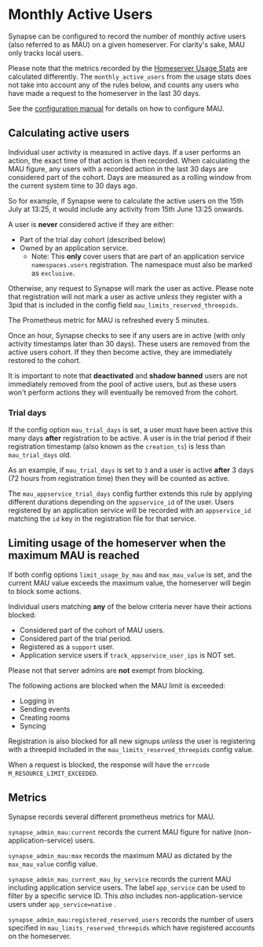 # Monthly Active Users

Synapse can be configured to record the number of monthly active users (also referred to as MAU) on a given homeserver.
For clarity's sake, MAU only tracks local users.

Please note that the metrics recorded by the [Homeserver Usage Stats](../../usage/administration/monitoring/reporting_homeserver_usage_statistics.md)
are calculated differently. The `monthly_active_users` from the usage stats does not take into account any
of the rules below, and counts any users who have made a request to the homeserver in the last 30 days.

See the [configuration manual](../../usage/configuration/config_documentation.md#limit_usage_by_mau) for details on how to configure MAU.

## Calculating active users

Individual user activity is measured in active days. If a user performs an action, the exact time of that action is then recorded. When
calculating the MAU figure, any users with a recorded action in the last 30 days are considered part of the cohort. Days are measured
as a rolling window from the current system time to 30 days ago.

So for example, if Synapse were to calculate the active users on the 15th July at 13:25, it would include any activity from 15th June 13:25 onwards.

A user is **never** considered active if they are either:
 - Part of the trial day cohort (described below)
 - Owned by an application service.
   - Note: This **only** cover users that are part of an application service `namespaces.users` registration. The namespace
     must also be marked as `exclusive`.

Otherwise, any request to Synapse will mark the user as active. Please note that registration will not mark a user as active *unless* 
they register with a 3pid that is included in the config field `mau_limits_reserved_threepids`.

The Prometheus metric for MAU is refreshed every 5 minutes.

Once an hour, Synapse checks to see if any users are in active (with only activity timestamps later than 30 days). These users
are removed from the active users cohort. If they then become active, they are immediately restored to the cohort.

It is important to note that **deactivated** and **shadow banned** users are not immediately removed from the pool of active users, but as these users won't
perform actions they will eventually be removed from the cohort.

### Trial days

If the config option `mau_trial_days` is set, a user must have been active this many days **after** registration to be active. A user is in the
trial period if their registration timestamp (also known as the `creation_ts`) is less than `mau_trial_days` old.

As an example, if `mau_trial_days` is set to `3` and a user is active **after** 3 days (72 hours from registration time) then they will be counted as active.

The `mau_appservice_trial_days` config further extends this rule by applying different durations depending on the `appservice_id` of the user.
Users registered by an application service will be recorded with an `appservice_id` matching the `id` key in the registration file for that service.


## Limiting usage of the homeserver when the maximum MAU is reached

If both config options `limit_usage_by_mau` and `max_mau_value` is set, and the current MAU value exceeds the maximum value, the 
homeserver will begin to block some actions.

Individual users matching **any** of the below criteria never have their actions blocked:
  - Considered part of the cohort of MAU users.
  - Considered part of the trial period.
  - Registered as a `support` user.
  - Application service users if `track_appservice_user_ips` is NOT set.

Please not that server admins are **not** exempt from blocking.

The following actions are blocked when the MAU limit is exceeded:
  - Logging in
  - Sending events
  - Creating rooms
  - Syncing

Registration is also blocked for all new signups *unless* the user is registering with a threepid included in the `mau_limits_reserved_threepids`
config value.

When a request is blocked, the response will have the `errcode` `M_RESOURCE_LIMIT_EXCEEDED`.

## Metrics

Synapse records several different prometheus metrics for MAU.

`synapse_admin_mau:current` records the current MAU figure for native (non-application-service) users.

`synapse_admin_mau:max` records the maximum MAU as dictated by the `max_mau_value` config value.

`synapse_admin_mau_current_mau_by_service` records the current MAU including application service users. The label `app_service` can be used
to filter by a specific service ID. This *also* includes non-application-service users under `app_service=native` .

`synapse_admin_mau:registered_reserved_users` records the number of users specified in `mau_limits_reserved_threepids` which have
registered accounts on the homeserver.
